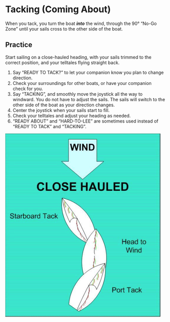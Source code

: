 # Tacking (Coming About)

When you tack, you turn the boat _**into**_ the wind, through the 90° “No-Go Zone” until your sails cross to the other side of the boat.

## Practice

Start sailing on a close-hauled heading, with your sails trimmed to the correct position, and your telltales flying straight back.

1. Say “READY TO TACK?” to let your companion know you plan to change direction.
2. Check your surroundings for other boats, or have your companion check for you.
3. Say “TACKING”, and smoothly move the joystick all the way to windward. You do not have to
   adjust the sails. The sails will switch to the other side of the boat as your direction changes.
4. Center the joystick when your sails start to fill.
5. Check your telltales and adjust your heading as needed.
6. “READY ABOUT” and “HARD-TO-LEE” are sometimes used instead of “READY TO TACK” and
   “TACKING”.

![tacking](./images/tacking.png)
